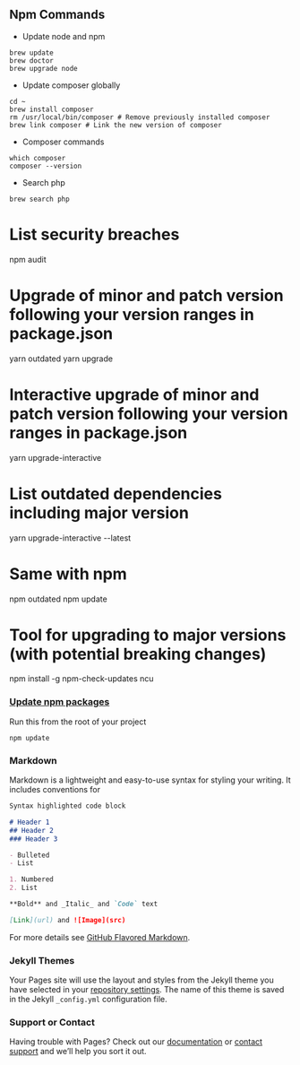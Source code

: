 ## Npm Commands

* Update node and npm

```shell
brew update
brew doctor
brew upgrade node
```

* Update composer globally
```shell
cd ~
brew install composer
rm /usr/local/bin/composer # Remove previously installed composer
brew link composer # Link the new version of composer
```

* Composer commands
```shell
which composer
composer --version
```

* Search php
```shell
brew search php
```

# List security breaches 
npm audit
# Upgrade of minor and patch version following your version ranges in package.json
yarn outdated
yarn upgrade
# Interactive upgrade of minor and patch version following your version ranges in package.json 
yarn upgrade-interactive
# List outdated dependencies including major version
yarn upgrade-interactive --latest
# Same with npm
npm outdated
npm update
# Tool for upgrading to major versions (with potential breaking changes)
npm install -g npm-check-updates
ncu


### [Update npm packages](https://docs.npmjs.com/updating-packages-downloaded-from-the-registry)

Run this from the root of your project

```sheel
npm update
```


### Markdown

Markdown is a lightweight and easy-to-use syntax for styling your writing. It includes conventions for

```markdown
Syntax highlighted code block

# Header 1
## Header 2
### Header 3

- Bulleted
- List

1. Numbered
2. List

**Bold** and _Italic_ and `Code` text

[Link](url) and ![Image](src)
```

For more details see [GitHub Flavored Markdown](https://guides.github.com/features/mastering-markdown/).

### Jekyll Themes

Your Pages site will use the layout and styles from the Jekyll theme you have selected in your [repository settings](https://github.com/imranhsayed/tools/settings). The name of this theme is saved in the Jekyll `_config.yml` configuration file.

### Support or Contact

Having trouble with Pages? Check out our [documentation](https://docs.github.com/categories/github-pages-basics/) or [contact support](https://github.com/contact) and we’ll help you sort it out.
